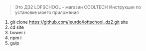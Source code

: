 > Это ДЗ2 LOFSCHOOL - магазин СООLTECH
Инструкции по установке моего приложения  
1. git clone https://github.com/leurdo/loftschool_dz2.git site  
2. cd site  
3. bower i  
4. npm i  
5. gulp  
